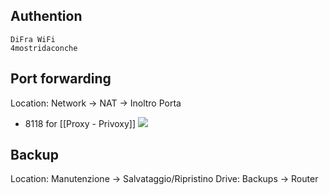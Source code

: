 ## Authention
```
DiFra WiFi
4mostridaconche
```

## Port forwarding
Location: Network -> NAT -> Inoltro Porta
- 8118 for [[Proxy - Privoxy]]
![](https://i.imgur.com/ANwAdPT.png)

## Backup
Location: Manutenzione -> Salvataggio/Ripristino
Drive: Backups -> Router